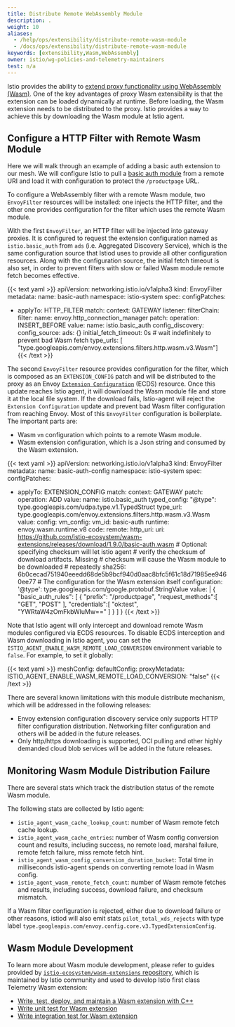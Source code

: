 ```yaml
---
title: Distribute Remote WebAssembly Module
description: .
weight: 10
aliases:
  - /help/ops/extensibility/distribute-remote-wasm-module
  - /docs/ops/extensibility/distribute-remote-wasm-module
keywords: [extensibility,Wasm,WebAssembly]
owner: istio/wg-policies-and-telemetry-maintainers
test: n/a
---
```


Istio provides the ability to [extend proxy functionality using WebAssembly (Wasm)](/blog/2020/wasm-announce/).
One of the key advantages of proxy Wasm extensibility is that the extension can be loaded dynamically at runtime.
Before loading, the Wasm extension needs to be distributed to the proxy.
Istio provides a way to achieve this by downloading the Wasm module at Istio agent.

## Configure a HTTP Filter with Remote Wasm Module

Here we will walk through an example of adding a basic auth extension to our mesh. We will configure Istio to pull a [basic auth module](https://github.com/istio-ecosystem/wasm-extensions/tree/master/extensions/basic_auth) from a remote URI and load it with configuration to protect the `/productpage` URL.

To configure a WebAssembly filter with a remote Wasm module, two `EnvoyFilter` resources will be installed: one injects the HTTP filter, and the other one provides configuration for the filter which uses the remote Wasm module.

With the first `EnvoyFilter`, an HTTP filter will be injected into gateway proxies. It is configured to request the extension configuration named as `istio.basic_auth` from `ads` (i.e. Aggregated Discovery Service), which is the same configuration source that Istiod uses to provide all other configuration resources. Along with the configuration source, the initial fetch timeout is also set, in order to prevent filters with slow or failed Wasm module remote fetch becomes effective.

{{< text yaml >}}
apiVersion: networking.istio.io/v1alpha3
kind: EnvoyFilter
metadata:
 name: basic-auth
 namespace: istio-system
spec:
 configPatches:
 - applyTo: HTTP_FILTER
   match:
     context: GATEWAY
     listener:
       filterChain:
         filter:
           name: envoy.http_connection_manager
   patch:
     operation: INSERT_BEFORE
     value:
       name: istio.basic_auth
       config_discovery:
         config_source:
           ads: {}
           initial_fetch_timeout: 0s # wait indefinitely to prevent bad Wasm fetch
         type_urls: [ "type.googleapis.com/envoy.extensions.filters.http.wasm.v3.Wasm"]
{{< /text >}}

The second `EnvoyFilter` resource provides configuration for the filter, which is composed as an `EXTENSION_CONFIG` patch and will be distributed to the proxy as an Envoy [`Extension Configuration`](https://www.envoyproxy.io/docs/envoy/latest/configuration/overview/extension) (ECDS) resource.
Once this update reaches Istio agent, it will download the Wasm module file and store it at the local file system.
If the download fails, Istio-agent will reject the `Extension Configuration` update and prevent bad Wasm filter configuration from reaching Envoy.
Most of this `EnvoyFilter` configuration is boilerplate. The important parts are:

- Wasm `vm` configuration which points to a remote Wasm module.
- Wasm extension configuration, which is a Json string and consumed by the Wasm extension.

{{< text yaml >}}
apiVersion: networking.istio.io/v1alpha3
kind: EnvoyFilter
metadata:
 name: basic-auth-config
 namespace: istio-system
spec:
 configPatches:
 - applyTo: EXTENSION_CONFIG
   match:
     context: GATEWAY
   patch:
     operation: ADD
     value:
       name: istio.basic_auth
       typed_config:
         "@type": type.googleapis.com/udpa.type.v1.TypedStruct
         type_url: type.googleapis.com/envoy.extensions.filters.http.wasm.v3.Wasm
         value:
           config:
             vm_config:
               vm_id: basic-auth
               runtime: envoy.wasm.runtime.v8
               code:
                 remote:
                   http_uri:
                     uri: https://github.com/istio-ecosystem/wasm-extensions/releases/download/1.9.0/basic-auth.wasm
                   # Optional: specifying checksum will let istio agent
                   # verify the checksum of download artifacts. Missing
                   # checksum will cause the Wasm module to be downloaded
                   # repeatedly
                   sha256: 6b0cecad751940eeedd68de5b9bcf940d0aac8bfc5f61c18d71985ee9460ee77
             # The configuration for the Wasm extension itself
             configuration:
               '@type': type.googleapis.com/google.protobuf.StringValue
               value: |
                 {
                   "basic_auth_rules": [
                     {
                       "prefix": "/productpage",
                       "request_methods":[ "GET", "POST" ],
                       "credentials":[ "ok:test", "YWRtaW4zOmFkbWluMw==" ]
                     }
                   ]
                 }
{{< /text >}}

Note that Istio agent will only intercept and download remote Wasm modules configured via ECDS resources.
To disable ECDS interception and Wasm downloading in Istio agent, you can set the `ISTIO_AGENT_ENABLE_WASM_REMOTE_LOAD_CONVERSION` environment variable to `false`.
For example, to set it globally:

{{< text yaml >}}
meshConfig:
  defaultConfig:
    proxyMetadata:
      ISTIO_AGENT_ENABLE_WASM_REMOTE_LOAD_CONVERSION: "false"
{{< /text >}}

There are several known limitations with this module distribute mechanism, which will be addressed in the following releases:

- Envoy extension configuration discovery service only supports HTTP filter configuration distribution. Networking filter configuration and others will be added in the future releases.
- Only http/https downloading is supported, OCI pulling and other highly demanded cloud blob services will be added in the future releases.

## Monitoring Wasm Module Distribution Failure

There are several stats which track the distribution status of the remote Wasm module.

The following stats are collected by Istio agent:

- `istio_agent_wasm_cache_lookup_count`: number of Wasm remote fetch cache lookup.
- `istio_agent_wasm_cache_entries`: number of Wasm config conversion count and results, including success, no remote load, marshal failure, remote fetch failure, miss remote fetch hint.
- `istio_agent_wasm_config_conversion_duration_bucket`: Total time in milliseconds istio-agent spends on converting remote load in Wasm config.
- `istio_agent_wasm_remote_fetch_count`: number of Wasm remote fetches and results, including success, download failure, and checksum mismatch.

If a Wasm filter configuration is rejected, either due to download failure or other reasons, istiod will also emit stats `pilot_total_xds_rejects` with type label `type.googleapis.com/envoy.config.core.v3.TypedExtensionConfig`.

## Wasm Module Development

To learn more about Wasm module development, please refer to guides provided by [`istio-ecosystem/wasm-extensions` repository](https://github.com/istio-ecosystem/wasm-extensions),
which is maintained by Istio community and used to develop Istio first class Telemetry Wasm extension:

- [Write, test, deploy, and maintain a Wasm extension with C++](https://github.com/istio-ecosystem/wasm-extensions/blob/master/doc/write-a-wasm-extension-with-cpp.md)
- [Write unit test for Wasm extension](https://github.com/istio-ecosystem/wasm-extensions/blob/master/doc/write-cpp-unit-test.md)
- [Write integration test for Wasm extension](https://github.com/istio-ecosystem/wasm-extensions/blob/master/doc/write-integration-test.md)

